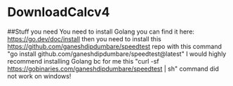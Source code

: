 # DownloadCalcv4
##Stuff you need
You need to install Golang you can find it here: https://go.dev/doc/install
then you need to install this https://github.com/ganeshdipdumbare/speedtest repo with this command "go install github.com/ganeshdipdumbare/speedtest@latest"
I would highly recommend installing Golang bc for me this "curl -sf https://gobinaries.com/ganeshdipdumbare/speedtest | sh" command did not work on windows!
